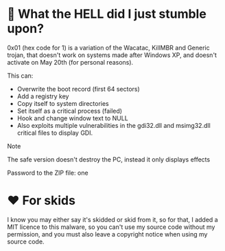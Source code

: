 # 🤔 What the HELL did I just stumble upon?
0x01 (hex code for 1) is a variation of the Wacatac, KillMBR and Generic trojan, that doesn't work on systems made after Windows XP, and doesn't activate on May 20th (for personal reasons).

This can:
- Overwrite the boot record (first 64 sectors)
- Add a registry key
- Copy itself to system directories
- Set itself as a critical process (failed)
- Hook and change window text to NULL
- Also exploits multiple vulnerabilities in the gdi32.dll and msimg32.dll critical files to display GDI.

> [!NOTE]
> The safe version doesn't destroy the PC, instead it only displays effects
>
> Password to the ZIP file: one

# ❤️ For skids
I know you may either say it's skidded or skid from it, so for that, I added a MIT licence to this malware, so you can't use my source code without my permission, and you must also leave a copyright notice when using my source code.
